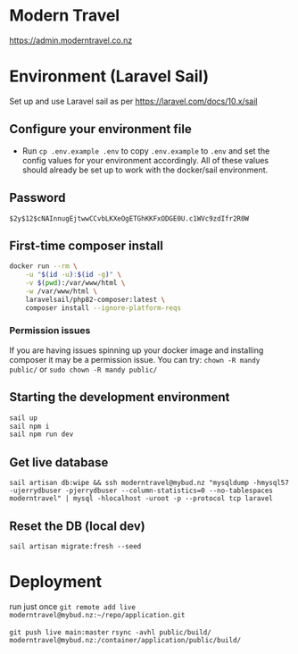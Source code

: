 # Modern Travel
https://admin.moderntravel.co.nz

# Environment (Laravel Sail)

Set up and use Laravel sail as per https://laravel.com/docs/10.x/sail

## Configure your environment file
* Run `cp .env.example .env` to copy `.env.example` to `.env` and set the config values for your environment accordingly. All of these values should already be set up to work with the docker/sail environment.

## Password
`$2y$12$cNAInnugEjtwwCCvbLKXeOgETGhKKFxODGE0U.c1WVc9zdIfr2R0W`

## First-time composer install

```sh
docker run --rm \
    -u "$(id -u):$(id -g)" \
    -v $(pwd):/var/www/html \
    -w /var/www/html \
    laravelsail/php82-composer:latest \
    composer install --ignore-platform-reqs
```
### Permission issues
If you are having issues spinning up your docker image and installing composer it may be a permission issue. You can try:
`chown -R mandy public/` or `sudo chown -R mandy public/`

## Starting the development environment

```sh
sail up
sail npm i
sail npm run dev
```

## Get live database
`sail artisan db:wipe && ssh moderntravel@mybud.nz "mysqldump -hmysql57 -ujerrydbuser -pjerrydbuser --column-statistics=0 --no-tablespaces moderntravel" | mysql -hlocalhost -uroot -p --protocol tcp laravel`

## Reset the DB (local dev)
`sail artisan migrate:fresh --seed`

# Deployment

run just once 
`git remote add live moderntravel@mybud.nz:~/repo/application.git`

`git push live main:master`
`rsync -avhl public/build/ moderntravel@mybud.nz:/container/application/public/build/`
